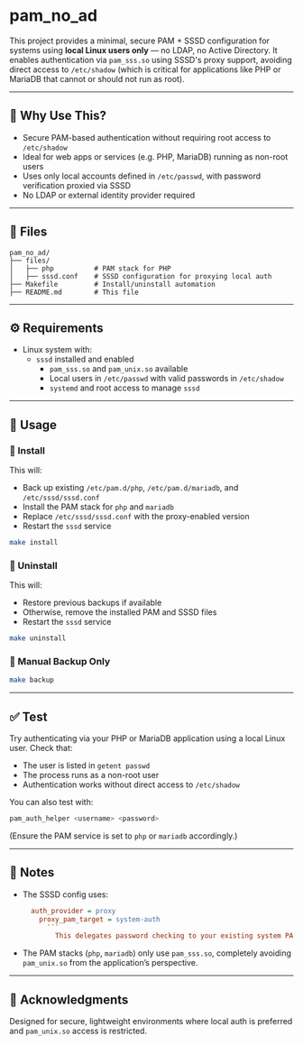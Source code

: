 # pam_no_ad

This project provides a minimal, secure PAM + SSSD configuration for systems using **local Linux users only** — no LDAP, no Active Directory. It enables authentication via `pam_sss.so` using SSSD's proxy support, avoiding direct access to `/etc/shadow` (which is critical for applications like PHP or MariaDB that cannot or should not run as root).

---

## 🔐 Why Use This?

- Secure PAM-based authentication without requiring root access to `/etc/shadow`
- Ideal for web apps or services (e.g. PHP, MariaDB) running as non-root users
- Uses only local accounts defined in `/etc/passwd`, with password verification proxied via SSSD
- No LDAP or external identity provider required

---

## 📁 Files

```
pam_no_ad/
├── files/
│   ├── php          # PAM stack for PHP
│   ├── sssd.conf    # SSSD configuration for proxying local auth
├── Makefile         # Install/uninstall automation
├── README.md        # This file
```

---

## ⚙️ Requirements

- Linux system with:
  - `sssd` installed and enabled
    - `pam_sss.so` and `pam_unix.so` available
    - Local users in `/etc/passwd` with valid passwords in `/etc/shadow`
    - `systemd` and root access to manage `sssd`

---

## 🚀 Usage

### 🔹 Install

This will:

- Back up existing `/etc/pam.d/php`, `/etc/pam.d/mariadb`, and `/etc/sssd/sssd.conf`
- Install the PAM stack for `php` and `mariadb`
- Replace `/etc/sssd/sssd.conf` with the proxy-enabled version
- Restart the `sssd` service

```bash
make install
```

### 🔹 Uninstall

This will:

- Restore previous backups if available
- Otherwise, remove the installed PAM and SSSD files
- Restart the `sssd` service

```bash
make uninstall
```

### 🔹 Manual Backup Only

```bash
make backup
```

---

## ✅ Test

Try authenticating via your PHP or MariaDB application using a local Linux user. Check that:

- The user is listed in `getent passwd`
- The process runs as a non-root user
- Authentication works without direct access to `/etc/shadow`

You can also test with:

```bash
pam_auth_helper <username> <password>
```

(Ensure the PAM service is set to `php` or `mariadb` accordingly.)

---

## 📎 Notes

- The SSSD config uses:
  ```ini
    auth_provider = proxy
      proxy_pam_target = system-auth
        ```
          This delegates password checking to your existing system PAM stack (which includes `pam_unix.so`), all handled internally by the root-owned SSSD daemon.

- The PAM stacks (`php`, `mariadb`) only use `pam_sss.so`, completely avoiding `pam_unix.so` from the application’s perspective.

---

## 🤝 Acknowledgments

Designed for secure, lightweight environments where local auth is preferred and `pam_unix.so` access is restricted.
